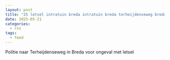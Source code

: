 ```yaml
---
layout: post
title: "25 letsel intratuin breda intratuin breda terheijdenseweg breda"
date: 2025-05-21
categories: 
  - rss
tags: 
  - feed
---
```


Politie naar Terheijdenseweg in Breda voor ongeval met letsel
